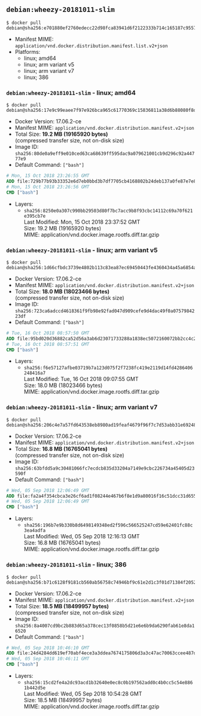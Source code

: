 ## `debian:wheezy-20181011-slim`

```console
$ docker pull debian@sha256:e701880ef2760edecc22d98fca83941d6f2122333b714c165187c95570ac82ea
```

-	Manifest MIME: `application/vnd.docker.distribution.manifest.list.v2+json`
-	Platforms:
	-	linux; amd64
	-	linux; arm variant v5
	-	linux; arm variant v7
	-	linux; 386

### `debian:wheezy-20181011-slim` - linux; amd64

```console
$ docker pull debian@sha256:17e9c99eaee7f97e926bca965c61770369c15836811a38d6b88080f8d505c5d3
```

-	Docker Version: 17.06.2-ce
-	Manifest MIME: `application/vnd.docker.distribution.manifest.v2+json`
-	Total Size: **19.2 MB (19165920 bytes)**  
	(compressed transfer size, not on-disk size)
-	Image ID: `sha256:80de0a9eff9e010ced63ca68639ff595dac9a079621001cb9d296c92a44777e9`
-	Default Command: `["bash"]`

```dockerfile
# Mon, 15 Oct 2018 23:26:55 GMT
ADD file:729b77b93b33352e6d7eb0bbd3b7df7705cb4168802b24deb137a0fe87e7e8a3 in / 
# Mon, 15 Oct 2018 23:26:56 GMT
CMD ["bash"]
```

-	Layers:
	-	`sha256:8250e0a307c990bb29503d80f7bc7acc9b8f93cbc14112c69a70f621e395cb7e`  
		Last Modified: Mon, 15 Oct 2018 23:37:52 GMT  
		Size: 19.2 MB (19165920 bytes)  
		MIME: application/vnd.docker.image.rootfs.diff.tar.gzip

### `debian:wheezy-20181011-slim` - linux; arm variant v5

```console
$ docker pull debian@sha256:1d66cfbdc3739e4802b113c83ea87ec69450443fe4360434a45a6854a8607ca9
```

-	Docker Version: 17.06.2-ce
-	Manifest MIME: `application/vnd.docker.distribution.manifest.v2+json`
-	Total Size: **18.0 MB (18023466 bytes)**  
	(compressed transfer size, not on-disk size)
-	Image ID: `sha256:723ca6adccd4618361f9fb98e92fad047d909cefe9d4dac49f0a0757984223df`
-	Default Command: `["bash"]`

```dockerfile
# Tue, 16 Oct 2018 08:57:50 GMT
ADD file:95bd020d36882ca52d56a3ab6d23071733288a1838ec5072160072bb2cc4c240 in / 
# Tue, 16 Oct 2018 08:57:51 GMT
CMD ["bash"]
```

-	Layers:
	-	`sha256:f6e57127afbe03719b7a123d075f2f7238fc419e2119d14fd4286406248416a7`  
		Last Modified: Tue, 16 Oct 2018 09:07:55 GMT  
		Size: 18.0 MB (18023466 bytes)  
		MIME: application/vnd.docker.image.rootfs.diff.tar.gzip

### `debian:wheezy-20181011-slim` - linux; arm variant v7

```console
$ docker pull debian@sha256:206c4e7a57fd643538eb8980ad19feaf4679f96f7c7d53abb31e6924850520c9
```

-	Docker Version: 17.06.2-ce
-	Manifest MIME: `application/vnd.docker.distribution.manifest.v2+json`
-	Total Size: **16.8 MB (16765041 bytes)**  
	(compressed transfer size, not on-disk size)
-	Image ID: `sha256:63bfdd5a9c30481066fc7ecdcb835d33204a7149e9cbc226734a45405d23590f`
-	Default Command: `["bash"]`

```dockerfile
# Wed, 05 Sep 2018 12:06:49 GMT
ADD file:fa2a4f354cbca3e26cf6ad1f08244e467b6f8e1d9a80016f16c51dcc31d6552a in / 
# Wed, 05 Sep 2018 12:06:49 GMT
CMD ["bash"]
```

-	Layers:
	-	`sha256:196b7e9b330b8d6498149348ed2f596c566525247cd59e62401fc88c3ea4adfa`  
		Last Modified: Wed, 05 Sep 2018 12:16:13 GMT  
		Size: 16.8 MB (16765041 bytes)  
		MIME: application/vnd.docker.image.rootfs.diff.tar.gzip

### `debian:wheezy-20181011-slim` - linux; 386

```console
$ docker pull debian@sha256:b71c6128f9181cb560ab56758c74946bf9c61e2d1c3f01d71384f20524d7aa4a
```

-	Docker Version: 17.06.2-ce
-	Manifest MIME: `application/vnd.docker.distribution.manifest.v2+json`
-	Total Size: **18.5 MB (18499957 bytes)**  
	(compressed transfer size, not on-disk size)
-	Image ID: `sha256:8a4007cd9bc2b883d65a378cec13f0858b5d21e6e6b9da6290fab61e8da16520`
-	Default Command: `["bash"]`

```dockerfile
# Wed, 05 Sep 2018 10:46:10 GMT
ADD file:24d4284dd619ef70abf4ece3a3ddea7674175806d3a3c47ac70063ccee487d4f in / 
# Wed, 05 Sep 2018 10:46:11 GMT
CMD ["bash"]
```

-	Layers:
	-	`sha256:15cd2fe4a2dc93acd1b32640e0ec8c0b197562add0c4b0cc5c54e8861b442d5e`  
		Last Modified: Wed, 05 Sep 2018 10:54:28 GMT  
		Size: 18.5 MB (18499957 bytes)  
		MIME: application/vnd.docker.image.rootfs.diff.tar.gzip
